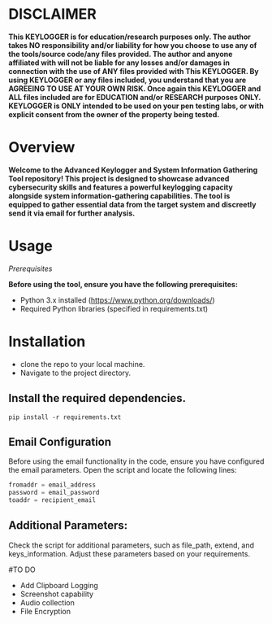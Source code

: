 # DISCLAIMER
**This KEYLOGGER  is for education/research purposes only. The author takes NO responsibility and/or liability for how you choose to use any of the tools/source code/any files provided.
 The author and anyone affiliated with will not be liable for any losses and/or damages in connection with the use of ANY files provided with This KEYLOGGER.
 By using KEYLOGGER or any files included, you understand that you are AGREEING TO USE AT YOUR OWN RISK. Once again this KEYLOGGER and ALL files included are for EDUCATION and/or RESEARCH purposes ONLY.
 KEYLOGGER is ONLY intended to be used on your pen testing labs, or with explicit consent from the owner of the property being tested.** 

# Overview
**Welcome to the Advanced Keylogger and System Information Gathering Tool repository! This project is designed to showcase advanced cybersecurity skills and features a powerful keylogging capacity alongside system information-gathering capabilities. 
The tool is equipped to gather essential data from the target system and discreetly send it via email for further analysis.**

# Usage
*Prerequisites*

**Before using the tool, ensure you have the following prerequisites:**
- Python 3.x installed (https://www.python.org/downloads/)
- Required Python libraries (specified in requirements.txt)

# Installation
  - clone the repo to your local machine.
  - Navigate to the project directory.
## **Install the required dependencies**.
    pip install -r requirements.txt 

## Email Configuration

Before using the email functionality in the code, ensure you have configured the email parameters. Open the script and locate the following lines:

```python
fromaddr = email_address
password = email_password
toaddr = recipient_email
```
## Additional Parameters:
Check the script for additional parameters, such as file_path, extend, and keys_information. Adjust these parameters based on your requirements.

#TO DO
- Add Clipboard Logging
- Screenshot capability
- Audio collection
- File Encryption

